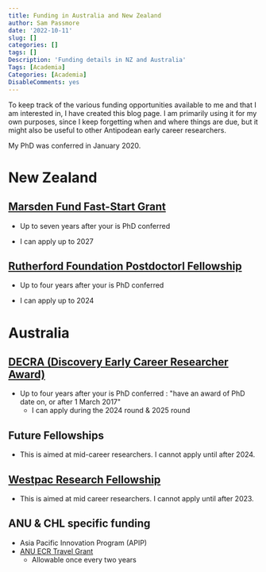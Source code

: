 ```yaml
---
title: Funding in Australia and New Zealand
author: Sam Passmore
date: '2022-10-11'
slug: []
categories: []
tags: []
Description: 'Funding details in NZ and Australia'
Tags: [Academia]
Categories: [Academia]
DisableComments: yes
---
```


To keep track of the various funding opportunities available to me and that I am interested in, I have created this blog page.
I am primarily using it for my own purposes, since I keep forgetting when and where things are due, but it might also be useful to other Antipodean early career researchers.

My PhD was conferred in January 2020.

# New Zealand

## [Marsden Fund Fast-Start Grant](https://www.royalsociety.org.nz/what-we-do/funds-and-opportunities/marsden/marsden-fund-application-process/submitting-a-proposal/preliminary-proposal-guidelines-for-applicants/)

-   Up to seven years after your is PhD conferred

-   I can apply up to 2027

## [Rutherford Foundation Postdoctorl Fellowship](https://www.royalsociety.org.nz/what-we-do/funds-and-opportunities/rutherford-foundation/funding-opportunities/new-zealand-postdoctoral-fellowships/)

-   Up to four years after your is PhD conferred

-   I can apply up to 2024

# Australia

## [DECRA (Discovery Early Career Researcher Award)](https://www.arc.gov.au/funding-research/funding-schemes/discovery-program/discovery-early-career-researcher-award-decra)

-   Up to four years after your is PhD conferred : "have an award of PhD date on, or after 1 March 2017"
    -   I can apply during the 2024 round & 2025 round

## Future Fellowships

-   This is aimed at mid-career researchers. I cannot apply until after 2024.

## [Westpac Research Fellowship](https://scholars.westpacgroup.com.au/scholarships/research-fellowship/#section3)

-   This is aimed at mid career researchers. I cannot apply until after 2023.

## ANU & CHL specific funding

-   Asia Pacific Innovation Program (APIP)
-   [ANU ECR Travel Grant](https://anu365.sharepoint.com/sites/FindFunding/SitePages/ANU-ECR-Travel-Grant.aspx)
    -   Allowable once every two years
